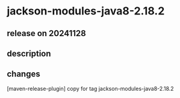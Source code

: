 # jackson-modules-java8-2.18.2

## release on 20241128
## description
## changes
[maven-release-plugin] copy for tag jackson-modules-java8-2.18.2

